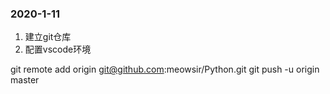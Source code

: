 ### 2020-1-11
1. 建立git仓库
2. 配置vscode环境

git remote add origin git@github.com:meowsir/Python.git
git push -u origin master  